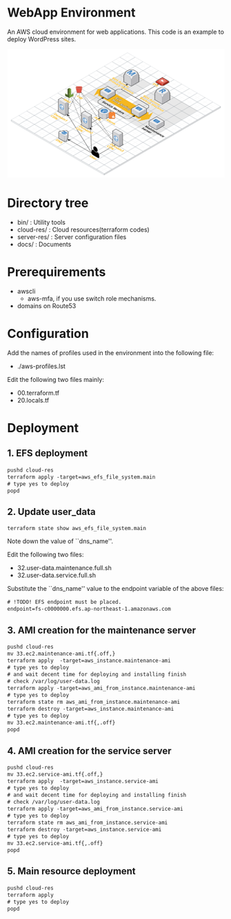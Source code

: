 
# WebApp Environment

An AWS cloud environment for web applications.
This code is an example to deploy WordPress sites.

![Architecture Overview](./docs/imgs/architecture.png)

# Directory tree

+ bin/ : Utility tools
+ cloud-res/ : Cloud resources(terraform codes)
+ server-res/ : Server configuration files
+ docs/ : Documents

# Prerequirements

+ awscli
	+ aws-mfa, if you use switch role mechanisms.
+ domains on Route53

# Configuration

Add the names of profiles used in the environment into the following file:

+ ./aws-profiles.lst

Edit the following two files mainly:

+ 00.terraform.tf
+ 20.locals.tf

# Deployment
## 1. EFS deployment

~~~
pushd cloud-res
terraform apply -target=aws_efs_file_system.main
# type yes to deploy
popd
~~~

## 2. Update user_data

~~~
terraform state show aws_efs_file_system.main
~~~

Note down the value of ``dns_name''.

Edit the following two files:

+ 32.user-data.maintenance.full.sh
+ 32.user-data.service.full.sh

Substitute the ``dns_name'' value to the endpoint variable of the above files:

~~~
# !TODO! EFS endpoint must be placed.
endpoint=fs-c0000000.efs.ap-northeast-1.amazonaws.com
~~~

## 3. AMI creation for the maintenance server

~~~
pushd cloud-res
mv 33.ec2.maintenance-ami.tf{.off,}
terraform apply  -target=aws_instance.maintenance-ami
# type yes to deploy
# and wait decent time for deploying and installing finish
# check /var/log/user-data.log
terraform apply -target=aws_ami_from_instance.maintenance-ami
# type yes to deploy
terraform state rm aws_ami_from_instance.maintenance-ami
terraform destroy -target=aws_instance.maintenance-ami
# type yes to deploy
mv 33.ec2.maintenance-ami.tf{,.off}
popd
~~~

## 4. AMI creation for the service server

~~~
pushd cloud-res
mv 33.ec2.service-ami.tf{.off,}
terraform apply  -target=aws_instance.service-ami
# type yes to deploy
# and wait decent time for deploying and installing finish
# check /var/log/user-data.log
terraform apply -target=aws_ami_from_instance.service-ami
# type yes to deploy
terraform state rm aws_ami_from_instance.service-ami
terraform destroy -target=aws_instance.service-ami
# type yes to deploy
mv 33.ec2.service-ami.tf{,.off}
popd
~~~

## 5. Main resource deployment

~~~
pushd cloud-res
terraform apply
# type yes to deploy
popd
~~~
